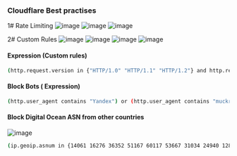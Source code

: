 ### Cloudflare Best practises 

1# Rate Limiting 
![image](https://github.com/securewithsam/Cloud/assets/85324643/587f2184-e59f-4e58-832f-3c025cfa959a)
![image](https://github.com/securewithsam/Cloud/assets/85324643/fc24fd7b-3104-48a9-9ff1-f11ff2ae816a)
![image](https://github.com/securewithsam/Cloud/assets/85324643/156a0842-480e-4e12-be65-7d4a7ea12869)




2# Custom Rules
![image](https://github.com/securewithsam/Cloud/assets/85324643/bf01a910-c605-44cb-9a58-c65e3f5bcfed)
![image](https://github.com/securewithsam/Cloud/assets/85324643/96d1ac72-5616-4b76-b60e-037b733f2d3f)
![image](https://github.com/securewithsam/Cloud/assets/85324643/63569b67-4d53-4d50-b3d1-295bcaa52128)
![image](https://github.com/securewithsam/Cloud/assets/85324643/82dac27e-dcf0-4166-bb50-550758b0fedc)

#### Expression (Custom rules)
```sh
(http.request.version in {"HTTP/1.0" "HTTP/1.1" "HTTP/1.2"} and http.request.uri eq "/contact/" and not http.user_agent contains "Googlebot" and not http.user_agent contains "Bingbot" and not http.user_agent contains "DuckDuckBot" and not http.user_agent contains "facebot" and not http.user_agent contains "Slurp" and not http.user_agent contains "Alexa")
```


#### Block Bots ( Expression) 
```sh
(http.user_agent contains "Yandex") or (http.user_agent contains "muckrack") or (http.user_agent contains "Qwantify") or (http.user_agent contains "Sogou") or (http.user_agent contains "BUbiNG") or (http.user_agent contains "CFNetwork") or (http.user_agent contains "Scrapy") or (http.user_agent contains "SemrushBot") or (http.user_agent contains "AhrefsBot") or (http.user_agent contains "Baiduspider") or (http.user_agent contains "python-requests") or (http.user_agent contains "crawl" and cf.client.bot) or (http.user_agent contains "bot" and not http.user_agent contains "bingbot" and not http.user_agent contains "Google" and not http.user_agent contains "Twitter" and cf.client.bot) or (http.user_agent contains "Spider" and cf.client.bot and http.user_agent contains "ninja" and http.user_agent contains "attackbot" and http.user_agent contains "backdorbot")
```
#### Block Digital Ocean ASN from other countries
![image](https://github.com/securewithsam/Cloud/assets/85324643/53b8019c-4002-49ee-86d0-07f6d30af216)

```sh
(ip.geoip.asnum in {14061 16276 36352 51167 60117 53667 31034 24940 12876 40021 19994 8560 16509}) or (ip.geoip.asnum in {24940 397630 4134} and ip.geoip.country in {"RU" "CN"} and ip.geoip.continent in {"AS" "NA" "OC" "SA"})
```
